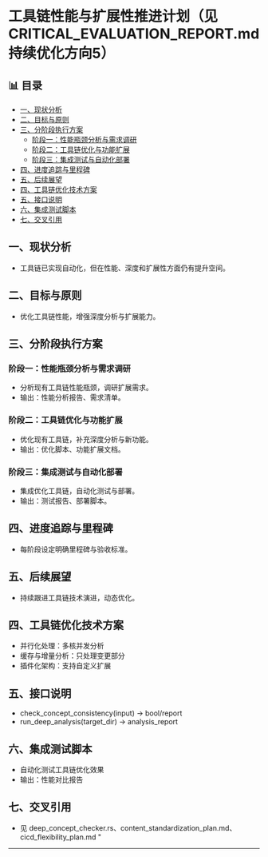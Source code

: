 ﻿# 工具链性能与扩展性推进计划（见CRITICAL_EVALUATION_REPORT.md 持续优化方向5）


## 📊 目录

- [一、现状分析](#一现状分析)
- [二、目标与原则](#二目标与原则)
- [三、分阶段执行方案](#三分阶段执行方案)
  - [阶段一：性能瓶颈分析与需求调研](#阶段一性能瓶颈分析与需求调研)
  - [阶段二：工具链优化与功能扩展](#阶段二工具链优化与功能扩展)
  - [阶段三：集成测试与自动化部署](#阶段三集成测试与自动化部署)
- [四、进度追踪与里程碑](#四进度追踪与里程碑)
- [五、后续展望](#五后续展望)
- [四、工具链优化技术方案](#四工具链优化技术方案)
- [五、接口说明](#五接口说明)
- [六、集成测试脚本](#六集成测试脚本)
- [七、交叉引用](#七交叉引用)


## 一、现状分析

- 工具链已实现自动化，但在性能、深度和扩展性方面仍有提升空间。

## 二、目标与原则

- 优化工具链性能，增强深度分析与扩展能力。

## 三、分阶段执行方案

### 阶段一：性能瓶颈分析与需求调研

- 分析现有工具链性能瓶颈，调研扩展需求。
- 输出：性能分析报告、需求清单。

### 阶段二：工具链优化与功能扩展

- 优化现有工具链，补充深度分析与新功能。
- 输出：优化脚本、功能扩展文档。

### 阶段三：集成测试与自动化部署

- 集成优化工具链，自动化测试与部署。
- 输出：测试报告、部署脚本。

## 四、进度追踪与里程碑

- 每阶段设定明确里程碑与验收标准。

## 五、后续展望

- 持续跟进工具链技术演进，动态优化。

## 四、工具链优化技术方案

- 并行化处理：多核并发分析
- 缓存与增量分析：只处理变更部分
- 插件化架构：支持自定义扩展

## 五、接口说明

- check_concept_consistency(input) -> bool/report
- run_deep_analysis(target_dir) -> analysis_report

## 六、集成测试脚本

- 自动化测试工具链优化效果
- 输出：性能对比报告

## 七、交叉引用

- 见 deep_concept_checker.rs、content_standardization_plan.md、cicd_flexibility_plan.md
"

---
